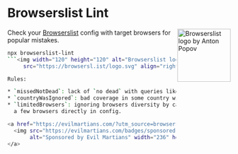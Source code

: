 # Browserslist Lint

<img width="120" height="120" alt="Browserslist logo by Anton Popov"
     src="https://browsersl.ist/logo.svg" align="right">

Check your [Browserslist](https://github.com/browserslist/browserslist/) config
with target browsers for popular mistakes.

```sh
npx browserslist-lint
```<img width="120" height="120" alt="Browserslist logo by Anton Popov"
     src="https://browsersl.ist/logo.svg" align="right">

Rules:

* `missedNotDead`: lack of `no dead` with queries like `last 2 versions`.
* `countryWasIgnored`: bad coverage in some country with >10M Internet users.
* `limitedBrowsers`: ignoring browsers diversity by calling only
  a few browsers directly in config.

<a href="https://evilmartians.com/?utm_source=browserslist-lint">
  <img src="https://evilmartians.com/badges/sponsored-by-evil-martians.svg"
       alt="Sponsored by Evil Martians" width="236" height="54">
</a>
